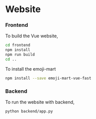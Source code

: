 # Website

### Frontend

To build the Vue website,

```sh
cd frontend
npm install
npm run build
cd ..
```
To install the emoji-mart
```sh
npm install --save emoji-mart-vue-fast
```

### Backend

To run the website with backend,

```sh
python backend/app.py
```
